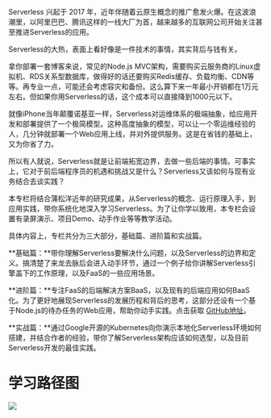 Serverless 兴起于 2017 年，近年伴随着云原生概念的推广愈发火爆。在这波浪潮里，以阿里巴巴、腾讯这样的一线大厂为首，越来越多的互联网公司开始关注甚至推进Serverless的应用。

Serverless的大热，表面上看好像是一件技术的事情，其实背后与钱有关。

拿你部署一套博客来说，常见的Node.js MVC架构，需要购买云服务商的Linux虚拟机、RDS关系型数据库，做得好的话还要购买Redis缓存、负载均衡、CDN等等。再专业一点，可能还会考虑容灾和备份。这么算下来一年最小开销都在1万元左右。但如果你用Serverless的话，这个成本可以直接降到1000元以下。

就像iPhone当年颠覆诺基亚一样，Serverless对运维体系的极端抽象，给应用开发和部署提供了一个极简模型。这种高度抽象的模型，可以让一个零运维经验的人，几分钟就部署一个Web应用上线，并对外提供服务。这是在省钱的基础上，又为你省了力。

所以有人就说，Serverless就是让前端拓宽边界，去做一些后端的事情。可事实上，它对于前后端程序员的机遇和挑战又是什么？Serverless又该如何与现有业务结合去谈实践？

本专栏将结合蒲松洋近年的研究成果，从Serverless的概念、运行原理入手，到应用实践，带你系统化地深入学习Serverless。为了让你学以致用，本专栏会设置有录屏演示、项目Demo、动手作业等等教学活动。

具体内容上，专栏共分为三大部分，基础篇、进阶篇和实战篇。

**基础篇：**带你理解Serverless要解决什么问题，以及Serverless的边界和定义。搞清楚了来龙去脉后会进入动手环节，通过一个例子给你讲解Serverless引擎盖下的工作原理，以及FaaS的一些应用场景。

**进阶篇：**专注FaaS的后端解决方案BaaS，以及现有的后端应用如何BaaS化。为了更好地展现Serverless的发展历程和背后的思考，这部分还设有一个基于Node.js的待办任务的Web应用，帮助你动手实践。点击获取 [GitHub地址](https://github.com/pusongyang/todolist-backend)。

**实战篇：**通过Google开源的Kubernetes向你演示本地化Serverless环境如何搭建，并结合作者的经验，带你了解Serverless架构应该如何选型，以及目前Serverless开发的最佳实践。

# 学习路径图

![](https://static001.geekbang.org/resource/image/62/10/62bb60b638c2cde5efd95ae94789bf10.jpg)